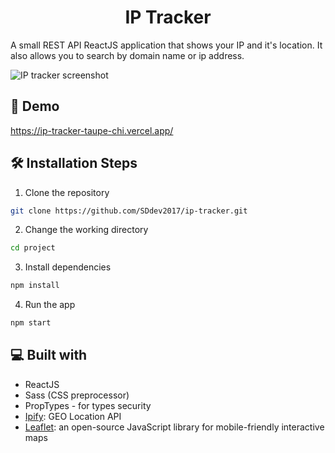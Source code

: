 <h1 align="center">
 IP Tracker
</h1>

<p>A small REST API ReactJS application that shows your IP and it's location.
It also allows you to search by domain name or ip address.
</p>

<img src='./project/src/assets/screenshot.png' alt='IP tracker screenshot' />

## 🚀 Demo
<a href='https://ip-tracker-taupe-chi.vercel.app/'>https://ip-tracker-taupe-chi.vercel.app/</a>

## 🛠️ Installation Steps

1. Clone the repository

```bash
git clone https://github.com/SDdev2017/ip-tracker.git
```

2. Change the working directory

```bash
cd project
```

3. Install dependencies

```bash
npm install
```

4. Run the app

```bash
npm start
```

## 💻 Built with

- ReactJS
- Sass (CSS preprocessor)
- PropTypes - for types security
- [Ipify](https://geo.ipify.org): GEO Location API
- [Leaflet](https://leafletjs.com/): an open-source JavaScript library
for mobile-friendly interactive maps

